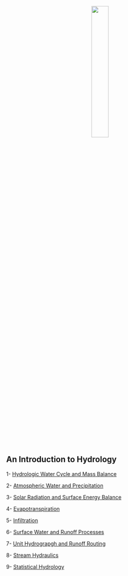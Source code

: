 
<p align="center">
  <img width=30% height=30% src="https://user-images.githubusercontent.com/46690843/202560451-a55bc779-0df9-44e8-8429-ebaeb156a4a1.gif">
</p>

## An Introduction to Hydrology
1- [Hydrologic Water Cycle and Mass Balance](https://www.google.com)

2- [Atmospheric Water and Precipitation](https://www.google.com)

3- [Solar Radiation and Surface Energy Balance](https://www.google.com)

4- [Evapotranspiration](https://www.google.com)

5- [Infiltration](https://www.google.com)

6- [Surface Water and Runoff Processes](https://www.google.com)

7- [Unit Hydrograpgh and Runoff Routing](https://www.google.com)

8- [Stream Hydraulics](https://www.google.com)

9- [Statistical Hydrology](https://www.google.com)
